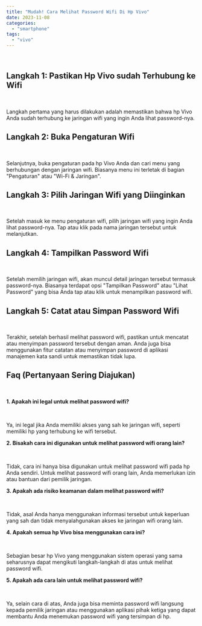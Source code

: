 ```yaml
---
title: "Mudah! Cara Melihat Password Wifi Di Hp Vivo"
date: 2023-11-08
categories: 
  - "smartphone"
tags: 
  - "vivo"
---
```


 

## Langkah 1: Pastikan Hp Vivo sudah Terhubung ke Wifi

 

Langkah pertama yang harus dilakukan adalah memastikan bahwa hp Vivo Anda sudah terhubung ke jaringan wifi yang ingin Anda lihat password-nya.

## Langkah 2: Buka Pengaturan Wifi

 

Selanjutnya, buka pengaturan pada hp Vivo Anda dan cari menu yang berhubungan dengan jaringan wifi. Biasanya menu ini terletak di bagian "Pengaturan" atau "Wi-Fi & Jaringan".

## Langkah 3: Pilih Jaringan Wifi yang Diinginkan

 

Setelah masuk ke menu pengaturan wifi, pilih jaringan wifi yang ingin Anda lihat password-nya. Tap atau klik pada nama jaringan tersebut untuk melanjutkan.

## Langkah 4: Tampilkan Password Wifi

 

Setelah memilih jaringan wifi, akan muncul detail jaringan tersebut termasuk password-nya. Biasanya terdapat opsi "Tampilkan Password" atau "Lihat Password" yang bisa Anda tap atau klik untuk menampilkan password wifi.

## Langkah 5: Catat atau Simpan Password Wifi

 

Terakhir, setelah berhasil melihat password wifi, pastikan untuk mencatat atau menyimpan password tersebut dengan aman. Anda juga bisa menggunakan fitur catatan atau menyimpan password di aplikasi manajemen kata sandi untuk memastikan tidak lupa.

## Faq (Pertanyaan Sering Diajukan)

 

**1\. Apakah ini legal untuk melihat password wifi?**

 

Ya, ini legal jika Anda memiliki akses yang sah ke jaringan wifi, seperti memiliki hp yang terhubung ke wifi tersebut.

**2\. Bisakah cara ini digunakan untuk melihat password wifi orang lain?**

 

Tidak, cara ini hanya bisa digunakan untuk melihat password wifi pada hp Anda sendiri. Untuk melihat password wifi orang lain, Anda memerlukan izin atau bantuan dari pemilik jaringan.

**3\. Apakah ada risiko keamanan dalam melihat password wifi?**

 

Tidak, asal Anda hanya menggunakan informasi tersebut untuk keperluan yang sah dan tidak menyalahgunakan akses ke jaringan wifi orang lain.

**4\. Apakah semua hp Vivo bisa menggunakan cara ini?**

 

Sebagian besar hp Vivo yang menggunakan sistem operasi yang sama seharusnya dapat mengikuti langkah-langkah di atas untuk melihat password wifi.

**5\. Apakah ada cara lain untuk melihat password wifi?**

 

Ya, selain cara di atas, Anda juga bisa meminta password wifi langsung kepada pemilik jaringan atau menggunakan aplikasi pihak ketiga yang dapat membantu Anda menemukan password wifi yang tersimpan di hp.
